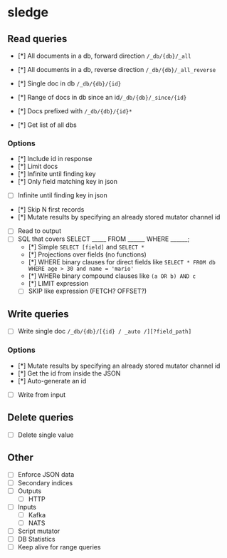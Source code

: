 # sledge

## Read queries
* [*] All documents in a db, forward direction `/_db/{db}/_all`
* [*] All documents in a db, reverse direction `/_db/{db}/_all_reverse`

* [*] Single doc in db `/_db/{db}/{id}`
* [*] Range of docs in db since an id`/_db/{db}/_since/{id}`

* [*] Docs prefixed with `/_db/{db}/{id}*`

* [*] Get list of all dbs

### Options
* [*] Include id in response
* [*] Limit docs
* [*] Infinite until finding key
* [*] Only field matching key in json
* [ ] Infinite until finding key in json
* [*] Skip N first records
* [*] Mutate results by specifying an already stored mutator channel id
* [ ] Read to output
* [ ] SQL that covers SELECT _____ FROM ______ WHERE ______;
    * [*] Simple `SELECT [field]` and `SELECT *`
    * [*] Projections over fields (no functions)
    * [*] WHERE binary clauses for direct fields like `SELECT * FROM db WHERE age > 30 and name = 'mario'`
    * [*] WHERe binary compound clauses like `(a OR b) AND c`
    * [*] LIMIT expression
    * [ ] SKIP like expression (FETCH? OFFSET?)

## Write queries
* [ ] Write single doc `/_db/{db}/[{id} / _auto /][?field_path]`

### Options
* [*] Mutate results by specifying an already stored mutator channel id
* [*] Get the id from inside the JSON
* [*] Auto-generate an id
* [ ] Write from input

## Delete queries

* [ ] Delete single value

## Other

* [ ] Enforce JSON data
* [ ] Secondary indices
* [ ] Outputs
  * [ ] HTTP
* [ ] Inputs
  * [ ] Kafka
  * [ ] NATS
* [ ] Script mutator
* [ ] DB Statistics
* [ ] Keep alive for range queries
